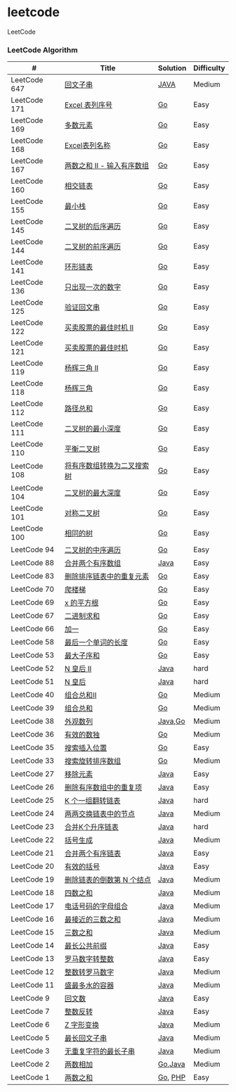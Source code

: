 # leetcode
LeetCode

### LeetCode Algorithm

| #            | Title                                                        | Solution                                                     | Difficulty |
| ------------ | ------------------------------------------------------------ | ------------------------------------------------------------ | ---------- |
| LeetCode 647 | [回文子串](https://leetcode-cn.com/problems/palindromic-substrings/) | [JAVA](https://gitee.com/love-for-poetry/Leetcode/blob/love-for-poetry/code/java/src/countSubstrings.java) | Medium     |
| LeetCode 171 | [Excel 表列序号](https://leetcode-cn.com/problems/excel-sheet-column-number/submissions/) | [Go](https://gitee.com/love-for-poetry/Leetcode/blob/love-for-poetry/code/go/src/titleToNumber.go) | Easy       |
| LeetCode 169 | [多数元素](https://leetcode-cn.com/problems/majority-element/submissions/) | [Go](https://gitee.com/love-for-poetry/Leetcode/blob/love-for-poetry/code/go/src/majorityElement.go) | Easy       |
| LeetCode 168 | [Excel表列名称](https://leetcode-cn.com/problems/excel-sheet-column-title/submissions/) | [Go](https://gitee.com/love-for-poetry/Leetcode/blob/love-for-poetry/code/go/src/convertToTitle.go) | Easy       |
| LeetCode 167 | [两数之和 II - 输入有序数组](https://leetcode-cn.com/problems/two-sum-ii-input-array-is-sorted/submissions/) | [Go](https://gitee.com/love-for-poetry/Leetcode/blob/love-for-poetry/code/go/src/twoSumIndex.go) | Easy       |
| LeetCode 160 | [相交链表](https://leetcode-cn.com/problems/intersection-of-two-linked-lists/submissions/) | [Go](https://gitee.com/love-for-poetry/Leetcode/blob/love-for-poetry/code/go/src/getIntersectionNode.go) | Easy       |
| LeetCode 155 | [最小栈](https://leetcode-cn.com/problems/min-stack/submissions/) | [Go](https://gitee.com/love-for-poetry/Leetcode/blob/love-for-poetry/code/go/src/MinStack.go) | Easy       |
| LeetCode 145 | [二叉树的后序遍历](https://leetcode-cn.com/problems/binary-tree-postorder-traversal/) | [Go](https://gitee.com/love-for-poetry/Leetcode/blob/love-for-poetry/code/go/src/postorderTraversal.go) | Easy       |
| LeetCode 144 | [二叉树的前序遍历](https://leetcode-cn.com/problems/binary-tree-preorder-traversal/submissions/) | [Go](https://gitee.com/love-for-poetry/Leetcode/blob/love-for-poetry/code/go/src/preorderTraversal.go) | Easy       |
| LeetCode 141 | [环形链表](https://leetcode-cn.com/problems/linked-list-cycle/submissions/) | [Go](https://gitee.com/love-for-poetry/Leetcode/blob/love-for-poetry/code/go/src/hasCycle.go) | Easy       |
| LeetCode 136 | [只出现一次的数字](https://leetcode-cn.com/problems/single-number/) | [Go](https://gitee.com/love-for-poetry/Leetcode/blob/love-for-poetry/code/go/src/singleNumber.go) | Easy       |
| LeetCode 125 | [验证回文串](https://leetcode-cn.com/problems/valid-palindrome/submissions/) | [Go](https://gitee.com/love-for-poetry/Leetcode/blob/love-for-poetry/code/go/src/isPalindrome.go) | Easy       |
| LeetCode 122 | [买卖股票的最佳时机 II](https://leetcode-cn.com/problems/best-time-to-buy-and-sell-stock-ii/submissions/) | [Go](https://gitee.com/love-for-poetry/Leetcode/blob/love-for-poetry/code/go/src/maxProfit2.go) | Easy       |
| LeetCode 121 | [买卖股票的最佳时机](https://leetcode-cn.com/problems/best-time-to-buy-and-sell-stock/submissions/) | [Go](https://gitee.com/love-for-poetry/Leetcode/blob/love-for-poetry/code/go/src/maxProfit.go) | Easy       |
| LeetCode 119 | [杨辉三角 II](https://leetcode-cn.com/problems/pascals-triangle-ii/submissions/) | [Go](https://gitee.com/love-for-poetry/Leetcode/blob/love-for-poetry/code/go/src/getRow.go) | Easy       |
| LeetCode 118 | [杨辉三角](https://leetcode-cn.com/problems/pascals-triangle/submissions/) | [Go](https://gitee.com/love-for-poetry/Leetcode/blob/love-for-poetry/code/go/src/generate.go) | Easy       |
| LeetCode 112 | [路径总和](https://leetcode-cn.com/problems/path-sum/submissions/) | [Go](https://gitee.com/love-for-poetry/Leetcode/blob/love-for-poetry/code/go/src/hasPathSum.go) | Easy       |
| LeetCode 111 | [二叉树的最小深度](https://leetcode-cn.com/problems/minimum-depth-of-binary-tree/submissions/) | [Go](https://gitee.com/love-for-poetry/Leetcode/blob/love-for-poetry/code/go/src/minDepth.go) | Easy       |
| LeetCode 110 | [平衡二叉树](https://leetcode-cn.com/problems/balanced-binary-tree/submissions/) | [Go](https://gitee.com/love-for-poetry/Leetcode/blob/love-for-poetry/code/go/src/isBalanced.go) | Easy       |
| LeetCode 108 | [将有序数组转换为二叉搜索树](https://leetcode-cn.com/problems/convert-sorted-array-to-binary-search-tree/submissions/) | [Go](https://gitee.com/love-for-poetry/Leetcode/blob/love-for-poetry/code/go/src/sortedArrayToBST.go) | Easy       |
| LeetCode 104 | [二叉树的最大深度](https://leetcode-cn.com/problems/maximum-depth-of-binary-tree/) | [Go](https://gitee.com/love-for-poetry/Leetcode/blob/love-for-poetry/code/go/src/maxDepth.go) | Easy       |
| LeetCode 101 | [对称二叉树](https://leetcode-cn.com/problems/symmetric-tree/) | [Go](https://gitee.com/love-for-poetry/Leetcode/blob/love-for-poetry/code/go/src/isSymmetric.go) | Easy       |
| LeetCode 100 | [相同的树](https://leetcode-cn.com/problems/same-tree/)      | [Go](https://gitee.com/love-for-poetry/Leetcode/blob/love-for-poetry/code/go/src/isSameTree.go) | Easy       |
| LeetCode 94  | [二叉树的中序遍历](https://leetcode-cn.com/problems/binary-tree-inorder-traversal/submissions/) | [Go](https://gitee.com/love-for-poetry/Leetcode/blob/love-for-poetry/code/go/src/inorderTraversal.go) | Easy       |
| LeetCode 88  | [合并两个有序数组](https://leetcode-cn.com/problems/merge-sorted-array/) | [Java](https://gitee.com/love-for-poetry/Leetcode/blob/love-for-poetry/code/java/src/mergeSortArray.java) | Easy       |
| LeetCode 83  | [删除排序链表中的重复元素](https://leetcode-cn.com/problems/remove-duplicates-from-sorted-list/) | [Go](https://gitee.com/love-for-poetry/Leetcode/blob/love-for-poetry/code/go/src/deleteDuplicates.go) | Easy       |
| LeetCode 70  | [爬楼梯](https://leetcode-cn.com/problems/climbing-stairs/submissions/) | [Go](https://gitee.com/love-for-poetry/Leetcode/blob/love-for-poetry/code/go/src/climbStairs.go) | Easy       |
| LeetCode 69  | [x 的平方根](https://leetcode-cn.com/problems/sqrtx/)        | [Go](https://gitee.com/love-for-poetry/Leetcode/blob/love-for-poetry/code/go/src/mySqrt.go) | Easy       |
| LeetCode 67  | [二进制求和](https://leetcode-cn.com/problems/add-binary/)   | [Go](https://gitee.com/love-for-poetry/Leetcode/blob/love-for-poetry/code/go/src/addBinary.go) | Easy       |
| LeetCode 66  | [加一](https://leetcode-cn.com/problems/plus-one/)           | [Go](https://gitee.com/love-for-poetry/Leetcode/blob/love-for-poetry/code/go/src/plusOne.go) | Easy       |
| LeetCode 58  | [最后一个单词的长度](https://leetcode-cn.com/problems/length-of-last-word/submissions/) | [Go](https://gitee.com/love-for-poetry/Leetcode/blob/love-for-poetry/code/go/src/lengthOfLastWord.go) | Easy       |
| LeetCode 53  | [最大子序和](https://leetcode-cn.com/problems/maximum-subarray/) | [Go](https://gitee.com/love-for-poetry/Leetcode/blob/love-for-poetry/code/go/src/maxSubArray.go) | Easy       |
| LeetCode 52  | [N 皇后 II](https://leetcode-cn.com/problems/n-queens-ii/)   | [Java](https://gitee.com/love-for-poetry/Leetcode/blob/love-for-poetry/code/java/src/totalNQueens.java) | hard       |
| LeetCode 51  | [N 皇后](https://leetcode-cn.com/problems/n-queens/)         | [Java](https://gitee.com/love-for-poetry/Leetcode/blob/love-for-poetry/code/java/src/solveNQueens.java) | hard       |
| LeetCode 40  | [组合总和II](https://leetcode-cn.com/problems/combination-sum-ii/) | [Go](https://gitee.com/love-for-poetry/Leetcode/blob/love-for-poetry/code/go/src/combinationSum2.go) | Medium     |
| LeetCode 39  | [组合总和](https://leetcode-cn.com/problems/combination-sum/) | [Go](https://gitee.com/love-for-poetry/Leetcode/blob/love-for-poetry/code/go/src/combinationSum.go) | Medium     |
| LeetCode 38  | [外观数列](https://leetcode-cn.com/problems/count-and-say/)  | [Java](https://gitee.com/love-for-poetry/Leetcode/blob/love-for-poetry/code/java/src/countAndSay.java),[Go](https://gitee.com/love-for-poetry/Leetcode/blob/love-for-poetry/code/go/src/countAndSay.go) | Medium     |
| LeetCode 36  | [有效的数独](https://leetcode-cn.com/problems/valid-sudoku/) | [Go](https://gitee.com/love-for-poetry/Leetcode/blob/love-for-poetry/code/go/src/isValidSudoku.go) | Medium     |
| LeetCode 35  | [搜索插入位置](https://leetcode-cn.com/problems/search-insert-position/) | [Go](https://gitee.com/love-for-poetry/Leetcode/blob/love-for-poetry/code/go/src/searchInsert.go) | Easy       |
| LeetCode 33  | [搜索旋转排序数组](https://leetcode-cn.com/problems/search-in-rotated-sorted-array/) | [Go](https://gitee.com/love-for-poetry/Leetcode/blob/love-for-poetry/code/go/src/search.go) | Medium     |
| LeetCode 27  | [移除元素](https://leetcode-cn.com/problems/remove-element/) | [Java](https://gitee.com/love-for-poetry/Leetcode/blob/love-for-poetry/code/java/src/removeElement.java) | Easy       |
| LeetCode 26  | [删除有序数组中的重复项](https://leetcode-cn.com/problems/remove-duplicates-from-sorted-array/) | [Java](https://gitee.com/love-for-poetry/Leetcode/blob/love-for-poetry/code/java/src/removeDuplicates.java) | Easy       |
| LeetCode 25  | [K 个一组翻转链表](https://leetcode-cn.com/problems/reverse-nodes-in-k-group/) | [Java](https://gitee.com/love-for-poetry/Leetcode/blob/love-for-poetry/code/java/src/reverseKGroup.java) | hard       |
| LeetCode 24  | [两两交换链表中的节点](https://leetcode-cn.com/problems/swap-nodes-in-pairs/) | [Java](https://gitee.com/love-for-poetry/Leetcode/blob/love-for-poetry/code/java/src/swapPairs.java) | Medium     |
| LeetCode 23  | [合并K个升序链表](https://leetcode-cn.com/problems/merge-k-sorted-lists/) | [Java](https://gitee.com/love-for-poetry/Leetcode/blob/love-for-poetry/code/java/src/mergeKLists.java) | hard       |
| LeetCode 22  | [括号生成](https://leetcode-cn.com/problems/generate-parentheses/) | [Java](https://gitee.com/love-for-poetry/Leetcode/blob/love-for-poetry/code/java/src/generateParenthesis.java) | Medium     |
| LeetCode 21  | [合并两个有序链表](https://leetcode-cn.com/problems/merge-two-sorted-lists/) | [Java](https://gitee.com/love-for-poetry/Leetcode/blob/love-for-poetry/code/java/src/mergeSortArray.java) | Easy       |
| LeetCode 20  | [有效的括号](https://leetcode-cn.com/problems/valid-parentheses/) | [Java](https://gitee.com/love-for-poetry/Leetcode/blob/love-for-poetry/code/java/src/isValid.java) | Easy       |
| LeetCode 19  | [删除链表的倒数第 N 个结点](https://leetcode-cn.com/problems/remove-nth-node-from-end-of-list/) | [Java](https://gitee.com/love-for-poetry/Leetcode/blob/love-for-poetry/code/java/src/removeNthFromEnd.java) | Medium     |
| LeetCode 18  | [四数之和](https://leetcode-cn.com/problems/4sum/)           | [Java](https://gitee.com/love-for-poetry/Leetcode/blob/love-for-poetry/code/java/src/fourSum.java) | Medium     |
| LeetCode 17  | [电话号码的字母组合](https://leetcode-cn.com/problems/letter-combinations-of-a-phone-number/) | [Java](https://gitee.com/love-for-poetry/Leetcode/blob/love-for-poetry/code/java/src/letterCombinations.java) | Medium     |
| LeetCode 16  | [最接近的三数之和](https://leetcode-cn.com/problems/3sum-closest/) | [Java](https://gitee.com/love-for-poetry/Leetcode/blob/love-for-poetry/code/java/src/threeSumClosest.java) | Medium     |
| LeetCode 15  | [三数之和](https://leetcode-cn.com/problems/3sum/)           | [Java](https://gitee.com/love-for-poetry/Leetcode/blob/love-for-poetry/code/java/src/threeSum.java) | Medium     |
| LeetCode 14  | [最长公共前缀](https://leetcode-cn.com/problems/longest-common-prefix/) | [Java](https://gitee.com/love-for-poetry/Leetcode/blob/love-for-poetry/code/java/src/longestCommonPrefix.java) | Easy       |
| LeetCode 13  | [罗马数字转整数](https://leetcode-cn.com/problems/roman-to-integer/) | [Java](https://gitee.com/love-for-poetry/Leetcode/blob/love-for-poetry/code/java/src/romanToInt.JAVA) | Easy       |
| LeetCode 12  | [整数转罗马数字](https://leetcode-cn.com/problems/integer-to-roman/) | [Java](https://gitee.com/love-for-poetry/Leetcode/blob/love-for-poetry/code/java/src/intToRoman.java) | Medium     |
| LeetCode 11  | [盛最多水的容器](https://leetcode-cn.com/problems/container-with-most-water/) | [Java](https://gitee.com/love-for-poetry/Leetcode/blob/love-for-poetry/code/java/src/maxArea.java) | Medium     |
| LeetCode 9   | [回文数](https://leetcode-cn.com/problems/palindrome-number/) | [Java](https://gitee.com/love-for-poetry/Leetcode/blob/love-for-poetry/code/java/src/isPalindrome.java) | Easy       |
| LeetCode 7   | [整数反转](https://leetcode-cn.com/problems/reverse-integer/) | [Java](https://gitee.com/love-for-poetry/Leetcode/blob/love-for-poetry/code/java/src/reverse.java) | Easy       |
| LeetCode 6   | [Z 字形变换](https://leetcode-cn.com/problems/zigzag-conversion/) | [Java](https://gitee.com/love-for-poetry/Leetcode/blob/love-for-poetry/code/java/src/stringConvert.java) | Medium     |
| LeetCode 5   | [最长回文子串](https://leetcode-cn.com/problems/longest-palindromic-substring/) | [Java](https://gitee.com/love-for-poetry/Leetcode/blob/love-for-poetry/code/java/src/longestPalindrome.java) | Medium     |
| LeetCode 3   | [无重复字符的最长子串](https://leetcode-cn.com/problems/longest-substring-without-repeating-characters/) | [Java](https://gitee.com/love-for-poetry/Leetcode/blob/love-for-poetry/code/java/src/maxNoRepetition.java) | Medium     |
| LeetCode 2   | [两数相加](https://leetcode-cn.com/problems/add-two-numbers/) | [Go](https://gitee.com/love-for-poetry/Leetcode/blob/love-for-poetry/code/go/src/addTwoNumbers.go),[Java](https://gitee.com/love-for-poetry/Leetcode/blob/love-for-poetry/code/java/src/addTwoNumbers.java) | Medium     |
| LeetCode 1   | [两数之和](https://leetcode-cn.com/problems/two-sum/)        | [Go](https://gitee.com/love-for-poetry/Leetcode/blob/love-for-poetry/code/go/src/twoSum.go), [PHP](https://github.com/moon-zhangyue/leetcode/blob/master/editor/cn/%5B1%5D%E4%B8%A4%E6%95%B0%E4%B9%8B%E5%92%8C.php) | Easy       |

